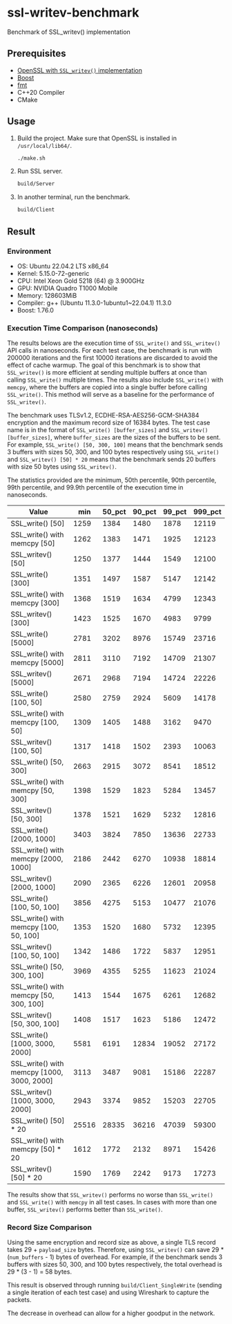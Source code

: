 # ssl-writev-benchmark

Benchmark of SSL_writev() implementation

## Prerequisites

- [OpenSSL with `SSL_writev()` implementation](https://github.com/peppapighs/openssl/tree/writev)
- [Boost](https://www.boost.org/)
- [fmt](https://github.com/fmtlib/fmt)
- C++20 Compiler
- CMake

## Usage

1. Build the project. Make sure that OpenSSL is installed in `/usr/local/lib64/`.

   ```bash
   ./make.sh
   ```

1. Run SSL server.

   ```bash
   build/Server
   ```

1. In another terminal, run the benchmark.

   ```bash
   build/Client
   ```

## Result

### Environment

- OS: Ubuntu 22.04.2 LTS x86_64
- Kernel: 5.15.0-72-generic
- CPU: Intel Xeon Gold 5218 (64) @ 3.900GHz
- GPU: NVIDIA Quadro T1000 Mobile
- Memory: 128603MiB
- Compiler: g++ (Ubuntu 11.3.0-1ubuntu1~22.04.1) 11.3.0
- Boost: 1.76.0

### Execution Time Comparison (nanoseconds)

The results belows are the execution time of `SSL_write()` and `SSL_writev()` API calls in nanoseconds. For each test case, the benchmark is run with 200000 iterations and the first 10000 iterations are discarded to avoid the effect of cache warmup. The goal of this benchmark is to show that `SSL_writev()` is more efficient at sending multiple buffers at once than calling `SSL_write()` multiple times. The results also include `SSL_write()` with `memcpy`, where the buffers are copied into a single buffer before calling `SSL_write()`. This method will serve as a baseline for the performance of `SSL_writev()`.

The benchmark uses TLSv1.2, ECDHE-RSA-AES256-GCM-SHA384 encryption and the maximum record size of 16384 bytes. The test case name is in the format of `SSL_write() [buffer_sizes]` and `SSL_writev() [buffer_sizes]`, where `buffer_sizes` are the sizes of the buffers to be sent. For example, `SSL_write() [50, 300, 100]` means that the benchmark sends 3 buffers with sizes 50, 300, and 100 bytes respectively using `SSL_write()` and `SSL_writev() [50] * 20` means that the benchmark sends 20 buffers with size 50 bytes using `SSL_writev()`.

The statistics provided are the minimum, 50th percentile, 90th percentile, 99th percentile, and 99.9th percentile of the execution time in nanoseconds.

| Value                                      | min   | 50_pct | 90_pct | 99_pct | 999_pct |
| ------------------------------------------ | ----- | ------ | ------ | ------ | ------- |
| SSL_write() [50]                           | 1259  | 1384   | 1480   | 1878   | 12119   |
| SSL_write() with memcpy [50]               | 1262  | 1383   | 1471   | 1925   | 12123   |
| SSL_writev() [50]                          | 1250  | 1377   | 1444   | 1549   | 12100   |
| SSL_write() [300]                          | 1351  | 1497   | 1587   | 5147   | 12142   |
| SSL_write() with memcpy [300]              | 1368  | 1519   | 1634   | 4799   | 12343   |
| SSL_writev() [300]                         | 1423  | 1525   | 1670   | 4983   | 9799    |
| SSL_write() [5000]                         | 2781  | 3202   | 8976   | 15749  | 23716   |
| SSL_write() with memcpy [5000]             | 2811  | 3110   | 7192   | 14709  | 21307   |
| SSL_writev() [5000]                        | 2671  | 2968   | 7194   | 14724  | 22226   |
| SSL_write() [100, 50]                      | 2580  | 2759   | 2924   | 5609   | 14178   |
| SSL_write() with memcpy [100, 50]          | 1309  | 1405   | 1488   | 3162   | 9470    |
| SSL_writev() [100, 50]                     | 1317  | 1418   | 1502   | 2393   | 10063   |
| SSL_write() [50, 300]                      | 2663  | 2915   | 3072   | 8541   | 18512   |
| SSL_write() with memcpy [50, 300]          | 1398  | 1529   | 1823   | 5284   | 13457   |
| SSL_writev() [50, 300]                     | 1378  | 1521   | 1629   | 5232   | 12816   |
| SSL_write() [2000, 1000]                   | 3403  | 3824   | 7850   | 13636  | 22733   |
| SSL_write() with memcpy [2000, 1000]       | 2186  | 2442   | 6270   | 10938  | 18814   |
| SSL_writev() [2000, 1000]                  | 2090  | 2365   | 6226   | 12601  | 20958   |
| SSL_write() [100, 50, 100]                 | 3856  | 4275   | 5153   | 10477  | 21076   |
| SSL_write() with memcpy [100, 50, 100]     | 1353  | 1520   | 1680   | 5732   | 12395   |
| SSL_writev() [100, 50, 100]                | 1342  | 1486   | 1722   | 5837   | 12951   |
| SSL_write() [50, 300, 100]                 | 3969  | 4355   | 5255   | 11623  | 21024   |
| SSL_write() with memcpy [50, 300, 100]     | 1413  | 1544   | 1675   | 6261   | 12682   |
| SSL_writev() [50, 300, 100]                | 1408  | 1517   | 1623   | 5186   | 12472   |
| SSL_write() [1000, 3000, 2000]             | 5581  | 6191   | 12834  | 19052  | 27172   |
| SSL_write() with memcpy [1000, 3000, 2000] | 3113  | 3487   | 9081   | 15186  | 22287   |
| SSL_writev() [1000, 3000, 2000]            | 2943  | 3374   | 9852   | 15203  | 22705   |
| SSL_write() [50] \* 20                     | 25516 | 28335  | 36216  | 47039  | 59300   |
| SSL_write() with memcpy [50] \* 20         | 1612  | 1772   | 2132   | 8971   | 15426   |
| SSL_writev() [50] \* 20                    | 1590  | 1769   | 2242   | 9173   | 17273   |

The results show that `SSL_writev()` performs no worse than `SSL_write()` and `SSL_write()` with `memcpy` in all test cases. In cases with more than one buffer, `SSL_writev()` performs better than `SSL_write()`.

### Record Size Comparison

Using the same encryption and record size as above, a single TLS record takes 29 + `payload_size` bytes. Therefore, using `SSL_writev()` can save 29 \* (`num_buffers` - 1) bytes of overhead. For example, if the benchmark sends 3 buffers with sizes 50, 300, and 100 bytes respectively, the total overhead is 29 \* (3 - 1) = 58 bytes.

This result is observed through running `build/Client_SingleWrite` (sending a single iteration of each test case) and using Wireshark to capture the packets.

The decrease in overhead can allow for a higher goodput in the network.
